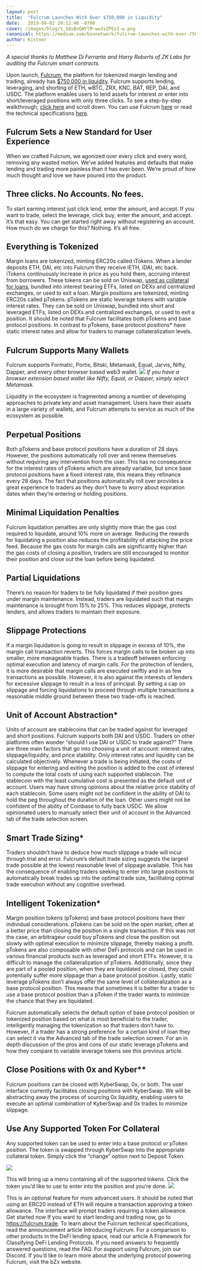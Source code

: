 ```yaml
---
layout: post
title:  "Fulcrum Launches With Over $750,000 in Liquidity"
date:   2019-06-02 20:12:46 -0700
cover: /images/blog/1_SQvBnGWYlM-wwJsZPEz2-w.png
canonical: https://medium.com/bzxnetwork/fulcrum-launches-with-over-750-000-of-liquidity-aa1d28a66510
author: Kistner
---
```

_A special thanks to Matthew Di Ferrante and Harry Roberts of ZK Labs for auditing the Fulcrum smart contracts._

Upon launch, [Fulcrum](https://fulcrum.trade/), the platform for tokenized margin lending and trading, already has [$750,000 in liquidity](http://fulcrum.trade/#/stats).
Fulcrum supports lending, leveraging, and shorting of ETH, wBTC, ZRX, KNC, BAT, REP, DAI, and USDC. The platform enables users to lend assets for interest or enter into short/leveraged positions with only three clicks. To see a step-by-step walkthrough, [click here](https://medium.com/bzxnetwork/introducing-fulcrum-tokenized-margin-made-dead-simple-e65ccc82393f) and scroll down.
You can use Fulcrum [here](http://fulcrum.trade/) or read the technical specifications [here](https://medium.com/bzxnetwork/introducing-fulcrum-tokenized-margin-made-dead-simple-e65ccc82393f).

## Fulcrum Sets a New Standard for User Experience

When we crafted Fulcrum, we agonized over every click and every word, removing any wasted motion. We’ve added features and defaults that make lending and trading more painless than it has ever been. We’re proud of how much thought and love we have poured into the product.

## Three clicks. No Accounts. No fees.

To start earning interest just click lend, enter the amount, and accept. If you want to trade, select the leverage, click buy, enter the amount, and accept. It’s that easy. You can get started right away without registering an account. How much do we charge for this? Nothing. It’s all free.

## Everything is Tokenized

Margin loans are tokenized, minting ERC20s called iTokens. When a lender deposits ETH, DAI, etc into Fulcrum they receive iETH, iDAI, etc back. iTokens continuously increase in price as you hold them, accruing interest from borrowers. These tokens can be sold on Uniswap, [used as collateral for loans](https://medium.com/@b0xNet/bzx-makerdao-9db74678e16e), bundled into interest bearing ETFs, listed on DEXs and centralized exchanges, or used to exit a loan.
Margin positions are tokenized, minting ERC20s called pTokens. pTokens are static leverage tokens with variable interest rates. They can be sold on Uniswap, bundled into short and leveraged ETFs, listed on DEXs and centralized exchanges, or used to exit a position. It should be noted that Fulcrum facilitates both pTokens and base protocol positions. In contrast to pTokens, base protocol positions* have static interest rates and allow for traders to manage collateralization levels.

## Fulcrum Supports Many Wallets

Fulcrum supports Formatic, Portis, Bitski, Metamask, Equal, Jarvis, Nifty, Dapper, and every other browser based web3 wallet.
![](/images/blog/0_5ZB8v5Dy0YSUCFOC.png)
_If you have a browser extension based wallet like Nifty, Equal, or Dapper, simply select Metamask._

Liquidity in the ecosystem is fragmented among a number of developing approaches to private key and asset management. Users have their assets in a large variety of wallets, and Fulcrum attempts to service as much of the ecosystem as possible.

## Perpetual Positions

Both pTokens and base protocol positions have a duration of 28 days. However, the positions automatically roll over and renew themselves without requiring any intervention from the user. This has no consequence for the interest rates of pTokens which are already variable, but since base protocol positions have a fixed interest rate, this means they refinance every 28 days. The fact that positions automatically roll over provides a great experience to traders as they don’t have to worry about expiration dates when they’re entering or holding positions.

## Minimal Liquidation Penalties

Fulcrum liquidation penalties are only slightly more than the gas cost required to liquidate, around 10% more on average. Reducing the rewards for liquidating a position also reduces the profitability of attacking the price feed. Because the gas costs for margin calls are significantly higher than the gas costs of closing a position, traders are still encouraged to monitor their position and close out the loan before being liquidated.

## Partial Liquidations

There’s no reason for traders to be fully liquidated if their position goes under margin maintenance. Instead, traders are liquidated such that margin maintenance is brought from 15% to 25%. This reduces slippage, protects lenders, and allows traders to maintain their exposure.

## Slippage Protections

If a margin liquidation is going to result in slippage in excess of 10%, the margin call transaction reverts. This forces margin calls to be broken up into smaller, more manageable trades. There is a tradeoff between enforcing optimal execution and latency of margin calls. For the protection of lenders, it is more desirable that margin calls are executed swiftly and in as few transactions as possible. However, it is also against the interests of lenders for excessive slippage to result in a loss of principal. By setting a cap on slippage and forcing liquidations to proceed through multiple transactions a reasonable middle ground between these two trade-offs is reached.

## Unit of Account Abstraction*

Units of account are stablecoins that can be traded against for leveraged and short positions. Fulcrum supports both DAI and USDC. Traders on other platforms often wonder “should I use DAI or USDC to trade against?” There are three main factors that go into choosing a unit of account: interest rates, slippage/liquidity, and price stability. Only interest rates and liquidity can be calculated objectively. Whenever a trade is being initiated, the costs of slippage for entering and exiting the position is added to the cost of interest to compute the total costs of using each supported stablecoin. The stablecoin with the least cumulative cost is presented as the default unit of account.
Users may have strong opinions about the relative price stability of each stablecoin. Some users might not be confident in the ability of DAI to hold the peg throughout the duration of the loan. Other users might not be confident of the ability of Coinbase to fully back USDC. We allow opinionated users to manually select their unit of account in the Advanced tab of the trade selection screen.

## Smart Trade Sizing*

Traders shouldn’t have to deduce how much slippage a trade will incur through trial and error. Fulcrum’s default trade sizing suggests the largest trade possible at the lowest reasonable level of slippage available.
This has the consequence of enabling traders seeking to enter into large positions to automatically break trades up into the optimal trade size, facilitating optimal trade execution without any cognitive overhead.

## Intelligent Tokenization*

Margin position tokens (pTokens) and base protocol positions have their individual considerations. pTokens can be sold on the open market, often at a better price than closing the position in a single transaction. If this was not the case, an arbitrageur could buy pTokens and close the position out slowly with optimal execution to minimize slippage, thereby making a profit. pTokens are also composable with other DeFi protocols and can be used in various financial products such as leveraged and short ETFs. However, it is difficult to manage the collateralization of pTokens. Additionally, since they are part of a pooled position, when they are liquidated or closed, they could potentially suffer more slippage than a base protocol position. Lastly, static leverage pTokens don’t always offer the same level of collateralization as a base protocol position. This means that sometimes it is better for a trader to use a base protocol position than a pToken if the trader wants to minimize the chance that they are liquidated.

Fulcrum automatically selects the default option of base protocol position or tokenized position based on what is most beneficial to the trader, intelligently managing the tokenization so that traders don’t have to. However, if a trader has a strong preference for a certain kind of loan they can select it via the Advanced tab of the trade selection screen. For an in depth discussion of the pros and cons of our static leverage pTokens and how they compare to variable leverage tokens see this previous article.

## Close Positions with 0x and Kyber**

Fulcrum positions can be closed with KyberSwap, 0x, or both. The user interface currently facilitates closing positions with KyberSwap. We will be abstracting away the process of sourcing 0x liquidity, enabling users to execute an optimal combination of KyberSwap and 0x trades to minimize slippage.

## Use Any Supported Token For Collateral

Any supported token can be used to enter into a base protocol or pToken position. The token is swapped through KyberSwap into the appropriate collateral token. Simply click the “change” option next to Deposit Token.

![](/images/blog/0_iCuTQxlugniBG3wz.png)

This will bring up a menu containing all of the supported tokens. Click the token you’d like to use to enter into the position and you’re done.
![](/images/blog/0_hLqZwdvgMb0bTe64.png)

This is an optional feature for more advanced users. It should be noted that using an ERC20 instead of ETH will require a transaction approving a token allowance. The interface will prompt traders requiring a token allowance.
Get started now
If you want to start lending and trading now, go to https://fulcrum.trade. To learn about the Fulcrum technical specifications, read the announcement article Introducing Fulcrum. For a comparison to other products in the DeFi lending space, read our article A Framework for Classifying DeFi Lending Protocols. If you need answers to frequently answered questions, read the FAQ. For support using Fulcrum, join our Discord. If you’d like to learn more about the underlying protocol powering Fulcrum, visit the bZx website.
